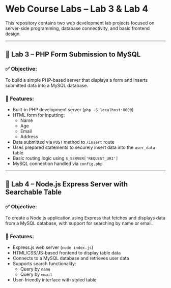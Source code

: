 # Web Course Labs – Lab 3 & Lab 4

This repository contains two web development lab projects focused on server-side programming, database connectivity, and basic frontend design.

---

## 📌 Lab 3 – PHP Form Submission to MySQL

### ✅ Objective:
To build a simple PHP-based server that displays a form and inserts submitted data into a MySQL database.

### 🚀 Features:
- Built-in PHP development server (`php -S localhost:8000`)
- HTML form for inputting:
  - Name
  - Age
  - Email
  - Address
- Data submitted via `POST` method to `/insert` route
- Uses prepared statements to securely insert data into the `user_data` table
- Basic routing logic using `$_SERVER['REQUEST_URI']`
- MySQL connection handled via `config.php`


---

## 📌 Lab 4 – Node.js Express Server with Searchable Table

### ✅ Objective:
To create a Node.js application using Express that fetches and displays data from a MySQL database, with support for searching by name or email.

### 🚀 Features:
- Express.js web server (`node index.js`)
- HTML/CSS/JS-based frontend to display table data
- Connects to a MySQL database and retrieves user data
- Supports search functionality:
  - Query by `name`
  - Query by `email`
- User-friendly interface with styled table


